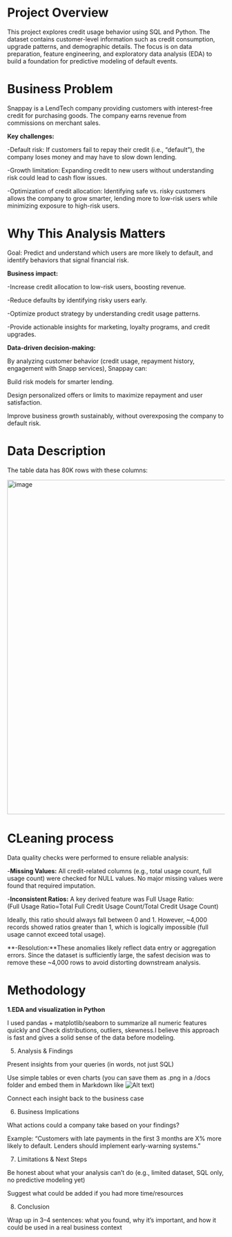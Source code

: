 
# Project Overview

This project explores credit usage behavior using SQL and Python. The dataset contains customer-level information such as credit consumption, upgrade patterns, and demographic details. The focus is on data preparation, feature engineering, and exploratory data analysis (EDA) to build a foundation for predictive modeling of default events.


# Business Problem

Snappay is a LendTech company providing customers with interest-free credit for purchasing goods. The company earns revenue from commissions on merchant sales.

**Key challenges:**

-Default risk: If customers fail to repay their credit (i.e., “default”), the company loses money and may have to slow down lending.

-Growth limitation: Expanding credit to new users without understanding risk could lead to cash flow issues.

-Optimization of credit allocation: Identifying safe vs. risky customers allows the company to grow smarter, lending more to low-risk users while minimizing exposure to high-risk users.

# Why This Analysis Matters
Goal: Predict and understand which users are more likely to default, and identify behaviors that signal financial risk.

**Business impact:**

-Increase credit allocation to low-risk users, boosting revenue.

-Reduce defaults by identifying risky users early.

-Optimize product strategy by understanding credit usage patterns.

-Provide actionable insights for marketing, loyalty programs, and credit upgrades.

**Data-driven decision-making:**

By analyzing customer behavior (credit usage, repayment history, engagement with Snapp services), Snappay can:

Build risk models for smarter lending.

Design personalized offers or limits to maximize repayment and user satisfaction.

Improve business growth sustainably, without overexposing the company to default risk.


# Data Description

 The table data has 80K rows with these columns:  

<img width="1537" height="775" alt="image" src="https://github.com/user-attachments/assets/552178ea-406f-4062-a4c0-99493f029d65" />



    
  
# CLeaning process 

Data quality checks were performed to ensure reliable analysis:

-**Missing Values:** All credit-related columns (e.g., total usage count, full usage count) were checked for NULL values. No major missing values were found that required imputation.

-**Inconsistent Ratios:** A key derived feature was Full Usage Ratio:(Full Usage Ratio=Total Full Credit Usage Count/Total Credit Usage Count)

Ideally, this ratio should always fall between 0 and 1. However, ~4,000 records showed ratios greater than 1, which is logically impossible (full usage cannot exceed total usage).    

**-Resolution:**These anomalies likely reflect data entry or aggregation errors. Since the dataset is sufficiently large, the safest decision was to remove these ~4,000 rows to avoid distorting downstream analysis.


# Methodology

**1.EDA and visualization in Python**

I used pandas + matplotlib/seaborn to summarize all numeric features quickly and Check distributions, outliers, skewness.I believe this approach is fast  and gives a solid sense of the data before modeling.



5. Analysis & Findings

Present insights from your queries (in words, not just SQL)

Use simple tables or even charts (you can save them as .png in a /docs folder and embed them in Markdown like ![Alt text](docs/plot.png))

Connect each insight back to the business case

6. Business Implications

What actions could a company take based on your findings?

Example: “Customers with late payments in the first 3 months are X% more likely to default. Lenders should implement early-warning systems.”

7. Limitations & Next Steps

Be honest about what your analysis can’t do (e.g., limited dataset, SQL only, no predictive modeling yet)

Suggest what could be added if you had more time/resources

8. Conclusion

Wrap up in 3–4 sentences: what you found, why it’s important, and how it could be used in a real business context
